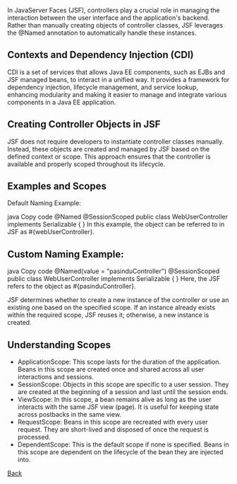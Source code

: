 In JavaServer Faces (JSF), controllers play a crucial role in managing the interaction between the user interface and the application's backend. Rather than manually creating objects of controller classes, JSF leverages the @Named annotation to automatically handle these instances.

## Contexts and Dependency Injection (CDI)

CDI is a set of services that allows Java EE components, such as EJBs and JSF managed beans, to interact in a unified way. It provides a framework for dependency injection, lifecycle management, and service lookup, enhancing modularity and making it easier to manage and integrate various components in a Java EE application.

## Creating Controller Objects in JSF

JSF does not require developers to instantiate controller classes manually. Instead, these objects are created and managed by JSF based on the defined context or scope. This approach ensures that the controller is available and properly scoped throughout its lifecycle.

## Examples and Scopes

Default Naming Example:

java
Copy code
@Named
@SessionScoped
public class WebUserController implements Serializable {
}
In this example, the object can be referred to in JSF as #{webUserController}.

## Custom Naming Example:

java
Copy code
@Named(value = "pasinduController")
@SessionScoped
public class WebUserController implements Serializable {
}
Here, the JSF refers to the object as #{pasinduController}.

JSF determines whether to create a new instance of the controller or use an existing one based on the specified scope. If an instance already exists within the required scope, JSF reuses it; otherwise, a new instance is created.

## Understanding Scopes

* ApplicationScope: This scope lasts for the duration of the application. Beans in this scope are created once and shared across all user interactions and sessions.
* SessionScope: Objects in this scope are specific to a user session. They are created at the beginning of a session and last until the session ends.
* ViewScope: In this scope, a bean remains alive as long as the user interacts with the same JSF view (page). It is useful for keeping state across postbacks in the same view.
* RequestScope: Beans in this scope are recreated with every user request. They are short-lived and disposed of once the request is processed.
* DependentScope: This is the default scope if none is specified. Beans in this scope are dependent on the lifecycle of the bean they are injected into.




[Back](https://github.com/hmislk/hmis/wiki/Developer-Manual)
